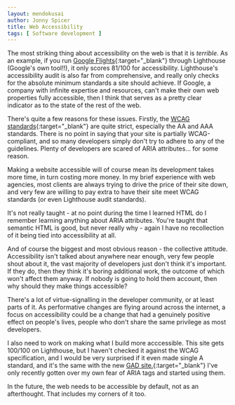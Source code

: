 ```yaml
---
layout: mendokusai
author: Jonny Spicer
title: Web Accessibility
tags: [ Software development ]
---
```

The most striking thing about accessibility on the web is that it is *terrible*. As an example, if you run [Google Flights](https://google.com/flights){:target="_blank"} through Lighthouse (Google's own tool!!), it only scores 81/100 for accessibility. Lighthouse's accessibility audit is also far from
comprehensive, and really only checks for the absolute minimum standards a site should achieve. If Google, a company with
infinite expertise and resources, can't make their own web properties fully accessible, then I think that serves as a pretty
clear indicator as to the state of the rest of the web.

There's quite a few reasons for these issues. Firstly, the [WCAG standards](https://www.w3.org/WAI/standards-guidelines/wcag/){:target="_blank"} are quite strict, especially the AA and AAA standards. There is no point in saying that your site is partially
WCAG-compliant, and so many developers simply don't try to adhere to any of the guidelines. Plenty of developers are scared of
ARIA attributes... for some reason.

Making a website accessible will of course mean its development takes more time, in turn costing more money. In my brief
experience with web agencies, most clients are always trying to drive the price of their site down, and very few are willing
to pay extra to have their site meet WCAG standards (or even Lighthouse audit standards).

It's not really taught - at no point during the time I learned HTML do I remember learning anything about ARIA attributes. You're
taught that semantic HTML is good, but never really why - again I have no recollection of it being tied into accessibility at all.

And of course the biggest and most obvious reason - the collective attitude. Accessibility isn't talked about anywhere near enough, very few people shout about it, the vast majority of developers just don't think it's important. If they do, then
they think it's boring additional work, the outcome of which won't affect them anyway. If nobody is going to hold them account,
then why should they make things accessible?

There's a lot of virtue-signalling in the developer community, or at least parts of it. As performative changes are flying around
across the internet, a focus on accessibility could be a change that had a genuinely positive effect on people's lives, people
who don't share the same privilege as most developers.

I also need to work on making what I build more acccessible. This site gets 100/100 on Lighthouse, but I haven't checked it
against the WCAG specification, and I would be very surprised if it even made single A standard, and it's the same with the new
[GAD site.](https://gad.gg){:target="_blank"} I've only recently gotten over my own fear of ARIA tags and started using them.

In the future, the web needs to be accessible by default, not as an afterthought. That includes my corners of it too.
